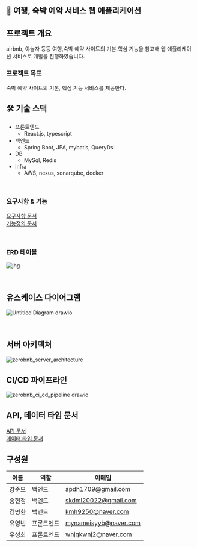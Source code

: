 ## 🙌 여행, 숙박 예약 서비스 웹 애플리케이션

## 프로젝트 개요
airbnb, 야놀자 등등 여행,숙박 예약 사이트의 기본,핵심 기능을 참고해 웹 애플리케이션 서비스로 개발을 진행하였습니다.

### 프로젝트 목표 
숙박 예약 사이트의 기본, 핵심 기능 서비스를 제공한다. 

## 🛠 기술 스택
- 프론트엔드 
  - React.js, typescript
- 백엔드
  - Spring Boot, JPA, mybatis, QueryDsl
- DB
  - MySql, Redis
- infra
  - AWS, nexus, sonarqube, docker

<br>

### 요구사항 & 기능 
[요구사항 문서](https://blush-wolfsbane-982.notion.site/d9a513698d4c4edd94eed372dd983b25)
<br>
[기능정의 문서](https://blush-wolfsbane-982.notion.site/deec03357ef34ecdb089e47c6243edd3)

<br>

### ERD 테이블 
![jhg](https://user-images.githubusercontent.com/48584943/195437361-c5194945-bfdc-4057-88aa-8c7202dc3e73.png)

<br> 

## 유스케이스 다이어그램
![Untitled Diagram drawio](https://user-images.githubusercontent.com/48584943/193713709-cb237e5c-92c6-4711-b844-133f152e2e86.png)

<br>

## 서버 아키텍처 
![zerobnb_server_architecture](https://user-images.githubusercontent.com/48584943/193728263-4b912827-99bd-4b2a-82f2-3dc3fe380b12.png)
<br>

## CI/CD 파이프라인 
![zerobnb_ci_cd_pipeline drawio](https://user-images.githubusercontent.com/48584943/193739976-1c90ed1e-41aa-4d79-8913-09740a2407e3.png)
<br> 

## API, 데이터 타입 문서
[API 문서](https://blush-wolfsbane-982.notion.site/API-fb89bfc8c4ec4bd9bed6ab15ad7dd557)
<br>
[데이터 타입 문서](https://blush-wolfsbane-982.notion.site/34f9060b46974e308885e75f248088f8)
<br>

## 구성원
| 이름  | 역할    | 이메일                   |
|-----|-------|-----------------------|
| 강준모 | 백엔드   | apdh1709@gmail.com    |
| 송현정 | 백엔드   | skdml20022@gmail.com  |
| 김명환 | 백엔드   | kmh9250@naver.com     |
| 유영빈 | 프론트엔드 | mynameisyyb@naver.com |
| 우성희 | 프론트엔드 | wnjqkwnj2@naver.com   |

